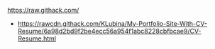 https://raw.githack.com/

- https://rawcdn.githack.com/KLubina/My-Portfolio-Site-With-CV-Resume/6a98d2bd9f2be4ecc56a954f1abc8228cbfbcae9/CV-Resume.html
